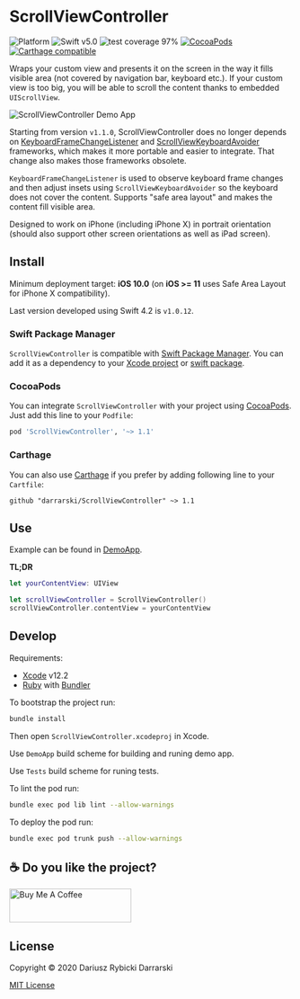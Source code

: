 # ScrollViewController

![Platform](https://img.shields.io/badge/platform-iOS-333333.svg)
![Swift v5.0](https://img.shields.io/badge/swift-v5.0-orange.svg)
![test coverage 97%](https://img.shields.io/badge/test_covergage-97%25-success.svg)
[![CocoaPods](https://img.shields.io/cocoapods/v/ScrollViewController.svg)](https://cocoapods.org/pods/ScrollViewController)
[![Carthage compatible](https://img.shields.io/badge/Carthage-compatible-4BC51D.svg?style=flat)](https://github.com/Carthage/Carthage)

Wraps your custom view and presents it on the screen in the way it fills visible area (not covered by navigation bar, keyboard etc.). If your custom view is too big, you will be able to scroll the content thanks to embedded `UIScrollView`.

![ScrollViewController Demo App](Misc/ScrollViewController_DemoApp.gif)

Starting from version `v1.1.0`, ScrollViewController does no longer depends on [KeyboardFrameChangeListener](https://github.com/darrarski/KeyboardFrameChangeListener) and [ScrollViewKeyboardAvoider](https://github.com/darrarski/ScrollViewKeyboardAvoider) frameworks, which makes it more portable and easier to integrate. That change also makes those frameworks obsolete.

`KeyboardFrameChangeListener` is used to observe keyboard frame changes and then
adjust insets using `ScrollViewKeyboardAvoider` so the keyboard does not cover the content. Supports "safe area layout" and makes the content fill visible area.

Designed to work on iPhone (including iPhone X) in portrait orientation (should also support other screen orientations as well as iPad screen).

## Install

Minimum deployment target: **iOS 10.0** (on **iOS >= 11** uses Safe Area Layout for iPhone X compatibility). 

Last version developed using Swift 4.2 is `v1.0.12`.

### Swift Package Manager

`ScrollViewController` is compatible with [Swift Package Manager](https://swift.org/package-manager/). You can add it as a dependency to your [Xcode project](https://developer.apple.com/documentation/xcode/adding_package_dependencies_to_your_app) or [swift package](https://github.com/apple/swift-package-manager/blob/master/Documentation/Usage.md#defining-dependencies).

### CocoaPods

You can integrate `ScrollViewController` with your project using [CocoaPods](https://cocoapods.org). Just add this line to your `Podfile`:

```ruby
pod 'ScrollViewController', '~> 1.1'
```

### Carthage

You can also use [Carthage](https://github.com/Carthage/Carthage) if you prefer by adding following line to your `Cartfile`:

```
github "darrarski/ScrollViewController" ~> 1.1
```

## Use

Example can be found in [DemoApp](DemoApp).

**TL;DR**

```swift
let yourContentView: UIView

let scrollViewController = ScrollViewController()
scrollViewController.contentView = yourContentView
```

## Develop

Requirements:

- [Xcode](https://developer.apple.com/xcode/) v12.2
- [Ruby](https://www.ruby-lang.org/) with [Bundler](https://bundler.io/pl)

To bootstrap the project run:

```sh
bundle install
```

Then open `ScrollViewController.xcodeproj` in Xcode.

Use `DemoApp` build scheme for building and runing demo app.

Use `Tests` build scheme for runing tests.

To lint the pod run:

```sh
bundle exec pod lib lint --allow-warnings
```

To deploy the pod run:

```sh
bundle exec pod trunk push --allow-warnings
```

## ☕️ Do you like the project?

<a href="https://www.buymeacoffee.com/darrarski" target="_blank"><img src="https://cdn.buymeacoffee.com/buttons/v2/default-yellow.png" alt="Buy Me A Coffee" height="60" width="217" style="height: 60px !important;width: 217px !important;" ></a>

## License

Copyright © 2020 Dariusz Rybicki Darrarski

[MIT License](LICENSE)
